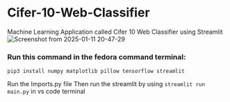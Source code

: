 # Cifer-10-Web-Classifier
Machine Learning Application called Cifer 10 Web Classifier using Streamlit
![Screenshot from 2025-01-11 20-47-29](https://github.com/user-attachments/assets/e35008cf-a170-42e7-a9d1-347579efd459)

### Run this command in the fedora command terminal:
```pip3 install numpy matplotlib pillow tensorflow streamlit```

Run the Imports.py file 
Then run the streamlit by using ```streamlit run main.py``` in vs code terminal 

